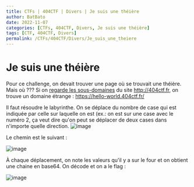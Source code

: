 ```yaml
---
title: CTFs | 404CTF | Divers | Je suis une théière
author: BatBato
date: 2022-11-07
categories: [CTFs, 404CTF, Divers, Je suis une théière]
tags: [CTF, 404CTF, Divers]
permalink: /CTFs/404CTF/Divers/Je_suis_une_theiere
---
```


# Je suis une théière

Pour ce challenge, on devait trouver une page où se trouvait une théière. Mais où ???
Si on  [regarde les sous-domaines](https://www.nmmapper.com/sys/tools/subdomainfinder/) du site http://404ctf.fr, on trouve un domaine étrange : https://hello-world.404ctf.fr/

Il faut résoudre le labyrinthe. On se déplace du nombre de case qui est indiquée par celle sur laquelle on est (ex.: on est sur une case avec le numéro 2, ça veut dire qu'on peut se déplacer de deux cases dans n'importe quelle direction.
![image](https://user-images.githubusercontent.com/73934639/174500243-6c168ca4-d32d-44be-879f-7ad8f8eaaffa.png)

Le chemin est le suivant :

![image](https://user-images.githubusercontent.com/73934639/174500492-58d7695d-2581-4b51-8a65-9e8f7cde4646.png)

À chaque déplacement, on note les valeurs qu'il y a sur le four et on obtient une chaine en base64. On décode et on a le flag :


![image](https://user-images.githubusercontent.com/73934639/174500205-0a7e0fb3-2888-4483-a8d2-802e1ecced53.png)

